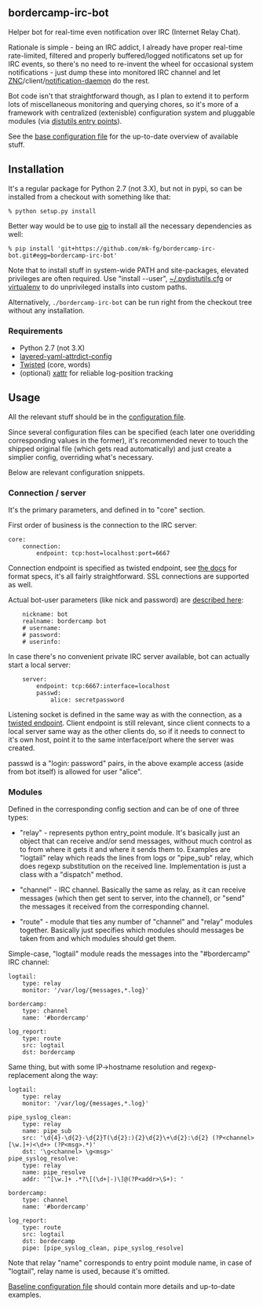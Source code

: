 bordercamp-irc-bot
--------------------

Helper bot for real-time even notification over IRC (Internet Relay Chat).

Rationale is simple - being an IRC addict, I already have proper real-time
rate-limited, filtered and properly buffered/logged notificatons set up for IRC
events, so there's no need to re-invent the wheel for occasional system
notifications - just dump these into monitored IRC channel and let
[ZNC](http://znc.in)/client/[notification-daemon](https://github.com/mk-fg/notification-thing)
do the rest.

Bot code isn't that straightforward though, as I plan to extend it to perform
lots of miscellaneous monitoring and querying chores, so it's more of a
framework with centralized (extenisble) configuration system and pluggable
modules (via [distutils entry
points](http://packages.python.org/distribute/setuptools.html?highlight=entry%20points#dynamic-discovery-of-services-and-plugins)).

See the [base configuration
file](https://github.com/mk-fg/bordercamp-irc-bot/blob/master/bordercamp/core.yaml)
for the up-to-date overview of available stuff.



Installation
--------------------

It's a regular package for Python 2.7 (not 3.X), but not in pypi, so can be
installed from a checkout with something like that:

	% python setup.py install

Better way would be to use [pip](http://pip-installer.org/) to install all the
necessary dependencies as well:

	% pip install 'git+https://github.com/mk-fg/bordercamp-irc-bot.git#egg=bordercamp-irc-bot'

Note that to install stuff in system-wide PATH and site-packages, elevated
privileges are often required.
Use "install --user",
[~/.pydistutils.cfg](http://docs.python.org/install/index.html#distutils-configuration-files)
or [virtualenv](http://pypi.python.org/pypi/virtualenv) to do unprivileged
installs into custom paths.

Alternatively, `./bordercamp-irc-bot` can be run right from the checkout tree
without any installation.

### Requirements

* Python 2.7 (not 3.X)
* [layered-yaml-attrdict-config](https://github.com/mk-fg/layered-yaml-attrdict-config)
* [Twisted](http://twistedmatrix.com/) (core, words)
* (optional) [xattr](https://pypi.python.org/pypi/xattr/) for reliable log-position tracking



Usage
--------------------

All the relevant stuff should be in the [configuration
file](https://github.com/mk-fg/bordercamp-irc-bot/blob/master/bordercamp-irc-bot/core.yaml).

Since several configuration files can be specified (each later one overidding
corresponding values in the former), it's recommended never to touch the shipped
original file (which gets read automatically) and just create a simplier config,
overriding what's necessary.

Below are relevant configuration snippets.


### Connection / server

It's the primary parameters, and defined in to "core" section.

First order of business is the connection to the IRC server:

	core:
		connection:
			endpoint: tcp:host=localhost:port=6667

Connection endpoint is specified as twisted endpoint, see [the
docs](http://twistedmatrix.com/documents/current/api/twisted.internet.endpoints.html#clientFromString)
for format specs, it's all fairly straightforward.
SSL connections are supported as well.

Actual bot-user parameters (like nick and password) are [described
here](http://twistedmatrix.com/documents/current/api/twisted.words.protocols.irc.IRCClient.html):

		nickname: bot
		realname: bordercamp bot
		# username:
		# password:
		# userinfo:

In case there's no convenient private IRC server available, bot can actually
start a local server:

		server:
			endpoint: tcp:6667:interface=localhost
			passwd:
				alice: secretpassword

Listening socket is defined in the same way as with the connection, as a
[twisted endpoint](http://twistedmatrix.com/documents/current/api/twisted.internet.endpoints.html#serverFromString).
Client endpoint is still relevant, since client connects to a local server same
way as the other clients do, so if it needs to connect to it's own host, point
it to the same interface/port where the server was created.

passwd is a "login: password" pairs, in the above example access (aside from bot
itself) is allowed for user "alice".


### Modules

Defined in the corresponding config section and can be of one of three types:

* "relay" - represents python entry_point module. It's basically just an object
  that can receive and/or send messages, without much control as to from where
  it gets it and where it sends them to. Examples are "logtail" relay which
  reads the lines from logs or "pipe_sub" relay, which does regexp substitution
  on the received line. Implementation is just a class with a "dispatch" method.

* "channel" - IRC channel. Basically the same as relay, as it can receive
  messages (which then get sent to server, into the channel), or "send" the
  messages it received from the corresponding channel.

* "route" - module that ties any number of "channel" and "relay" modules
  together. Basically just specifies which modules should messages be taken from
  and which modules should get them.

Simple-case, "logtail" module reads the messages into the "#bordercamp" IRC
channel:

	logtail:
		type: relay
		monitor: '/var/log/{messages,*.log}'

	bordercamp:
		type: channel
		name: '#bordercamp'

	log_report:
		type: route
		src: logtail
		dst: bordercamp

Same thing, but with some IP->hostname resolution and regexp-replacement along
the way:

	logtail:
		type: relay
		monitor: '/var/log/{messages,*.log}'

	pipe_syslog_clean:
		type: relay
		name: pipe_sub
		src: '\d{4}-\d{2}-\d{2}T(\d{2}:){2}\d{2}\+\d{2}:\d{2} (?P<channel>[\w.]+)<\d+> (?P<msg>.*)'
		dst: '\g<channel> \g<msg>'
	pipe_syslog_resolve:
		type: relay
		name: pipe_resolve
		addr: '^[\w.]+ .*?\[(\d+|-)\]@(?P<addr>\S+): '

	bordercamp:
		type: channel
		name: '#bordercamp'

	log_report:
		type: route
		src: logtail
		dst: bordercamp
		pipe: [pipe_syslog_clean, pipe_syslog_resolve]

Note that relay "name" corresponds to entry point module name, in case of
"logtail", relay name is used, because it's omitted.

[Baseline configuration
file](https://github.com/mk-fg/bordercamp-irc-bot/blob/master/bordercamp/core.yaml)
should contain more details and up-to-date examples.
